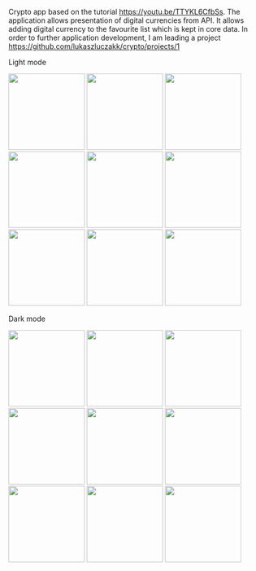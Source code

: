 Crypto app based on the tutorial https://youtu.be/TTYKL6CfbSs.
The application allows presentation of digital currencies from API. It allows adding digital currency to the favourite list which is kept in core data.
In order to further application development, I am leading a project https://github.com/lukaszluczakk/crypto/projects/1
<br />

Light mode

<img src="https://user-images.githubusercontent.com/49961573/134408906-3ee05004-a5a3-4c8b-8d14-9917dd104bcf.png" width="150" /> <img src="https://user-images.githubusercontent.com/49961573/134408930-8e03840f-ef3b-47ef-9c1a-6f95b616029a.png" width="150" />
<img src="https://user-images.githubusercontent.com/49961573/134408961-ef3fd0d1-4d61-4fd9-9a9d-8e0f12ad8c6e.png" width="150" />
<img src="https://user-images.githubusercontent.com/49961573/134408972-4ff33993-962c-40bf-9244-049ce36e95f5.png" width="150" />
<img src="https://user-images.githubusercontent.com/49961573/134408986-7e548f94-f817-4b4f-b3d9-40e92715d175.png" width="150" />
<img src="https://user-images.githubusercontent.com/49961573/134409149-8564d007-c497-431d-bad0-0694e9a9ca90.png" width="150" />
<img src="https://user-images.githubusercontent.com/49961573/134409009-3caa501d-8e9a-411e-be80-fd6f5c2fa3cd.png" width="150" />
<img src="https://user-images.githubusercontent.com/49961573/134409173-3b77500d-580e-499b-a4f2-832923b50c30.png" width="150" />
<img src="https://user-images.githubusercontent.com/49961573/134409197-28021994-e79a-42b7-aa6e-9e7145100902.png" width="150" />

Dark mode

<img src="https://user-images.githubusercontent.com/49961573/134409483-dd7e5fbc-56c0-404e-87e7-3c26586ef514.png" width="150" /> <img src="https://user-images.githubusercontent.com/49961573/134409508-90a1f57e-79e2-46f9-b5e0-a5b294f0e757.png" width="150" />
<img src="https://user-images.githubusercontent.com/49961573/134409521-b2afc76a-8e1c-470e-9777-7bd8e923f6bf.png" width="150" />
<img src="https://user-images.githubusercontent.com/49961573/134409549-d8cb19b1-8cee-4670-a9a5-8008bf871fdc.png" width="150" />
<img src="https://user-images.githubusercontent.com/49961573/134409567-cb8dd1c9-e8a7-462a-b1c2-1f45e8be5853.png" width="150" />
<img src="https://user-images.githubusercontent.com/49961573/134409584-f4d5dbf7-ad73-4ab4-8a06-2cdf350a1cae.png" width="150" />
<img src="https://user-images.githubusercontent.com/49961573/134409608-759e5bb3-0110-4706-b4d6-9b1a54e2bee2.png" width="150" />
<img src="https://user-images.githubusercontent.com/49961573/134409635-ad1ab2e1-de42-47b5-9cc8-e0d30e877b8a.png" width="150" />
<img src="https://user-images.githubusercontent.com/49961573/134409665-2c5a4ad5-36c5-4817-aea9-e44a1b4ab311.png" width="150" />

